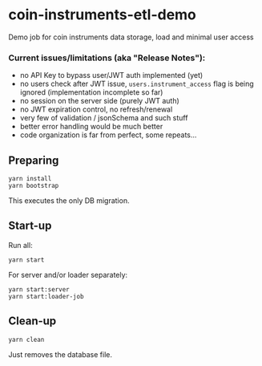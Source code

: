 # coin-instruments-etl-demo
Demo job for coin instruments data storage, load and minimal user access

### Current issues/limitations (aka "Release Notes"):
- no API Key to bypass user/JWT auth implemented (yet)
- no users check after JWT issue, `users.instrument_access` flag is being ignored (implementation incomplete so far) 
- no session on the server side (purely JWT auth)
- no JWT expiration control, no refresh/renewal
- very few of validation / jsonSchema and such stuff
- better error handling would be much better 
- code organization is far from perfect, some repeats...

## Preparing

```
yarn install
yarn bootstrap
```
This executes the only DB migration.

## Start-up

Run all:
```
yarn start
```

For server and/or loader separately:
```
yarn start:server
yarn start:loader-job
```

## Clean-up

```
yarn clean
```
Just removes the database file.
